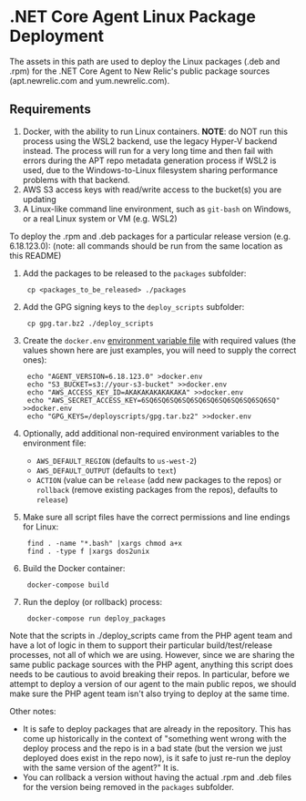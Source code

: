 # .NET Core Agent Linux Package Deployment

The assets in this path are used to deploy the Linux packages (.deb and .rpm) for the .NET Core Agent to New Relic's public package sources (apt.newrelic.com and yum.newrelic.com).

## Requirements
1. Docker, with the ability to run Linux containers.  **NOTE**: do NOT run this process using the WSL2 backend, use the legacy Hyper-V backend instead.  The process will run for a very long time and then fail with errors during the APT repo metadata generation process if WSL2 is used, due to the Windows-to-Linux filesystem sharing performance problems with that backend.
2. AWS S3 access keys with read/write access to the bucket(s) you are updating
3. A Linux-like command line environment, such as `git-bash` on Windows, or a real Linux system or VM (e.g. WSL2)

To deploy the .rpm and .deb packages for a particular release version (e.g. 6.18.123.0): (note: all commands should be run from the same location as this README)

1. Add the packages to be released to the `packages` subfolder:
    
        cp <packages_to_be_released> ./packages

2. Add the GPG signing keys to the `deploy_scripts` subfolder:

        cp gpg.tar.bz2 ./deploy_scripts

3. Create the `docker.env` [environment variable file](https://docs.docker.com/compose/env-file/) with required values (the values shown here are just examples, you will need to supply the correct ones):

        echo "AGENT_VERSION=6.18.123.0" >docker.env
        echo "S3_BUCKET=s3://your-s3-bucket" >>docker.env
        echo "AWS_ACCESS_KEY_ID=AKAKAKAKAKAKAKA" >>docker.env
        echo "AWS_SECRET_ACCESS_KEY=6SQ6SQ6SQ6SQ6SQ6SQ6SQ6SQ6SQ6SQ6SQ" >>docker.env
        echo "GPG_KEYS=/deployscripts/gpg.tar.bz2" >>docker.env

4. Optionally, add additional non-required environment variables to the environment file:
    - `AWS_DEFAULT_REGION` (defaults to `us-west-2`)
    - `AWS_DEFAULT_OUTPUT` (defaults to `text`)
    - `ACTION` (value can be `release` (add new packages to the repos) or `rollback` (remove existing packages from the repos), defaults to `release`)

5. Make sure all script files have the correct permissions and line endings for Linux:

        find . -name "*.bash" |xargs chmod a+x
        find . -type f |xargs dos2unix

6. Build the Docker container:

        docker-compose build

7. Run the deploy (or rollback) process:

        docker-compose run deploy_packages

Note that the scripts in ./deploy_scripts came from the PHP agent team and have a lot of logic in them to support their particular build/test/release processes, 
not all of which we are using.  However, since we are sharing the same public package sources with the PHP agent, anything this script does needs to be cautious 
to avoid breaking their repos.  In particular, before we attempt to deploy a version of our agent to the main public repos, we should make sure the PHP agent team isn't also trying to deploy at the same time.

Other notes:

* It is safe to deploy packages that are already in the repository.  This has come up historically in the context of "something went wrong with the deploy process and the repo is in a bad state (but the version we just deployed does exist in the repo now), is it safe to just re-run the deploy with the same version of the agent?"  It is.
* You can rollback a version without having the actual .rpm and .deb files for the version being removed in the `packages` subfolder.

